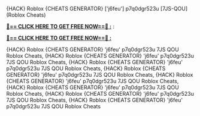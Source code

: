 {HACK} Roblox {CHEATS GENERATOR} ['j6feu'] p7q0dgr523u [7JS-QOU] (Roblox Cheats)

**[🔴== CLICK HERE TO GET FREE NOW==🔴 :](https://oercommons.s3.amazonaws.com/media/courseware/relatedresource/file/all-zit.html)**
:

**[🔴== CLICK HERE TO GET FREE NOW==🔴 :](https://oercommons.s3.amazonaws.com/media/courseware/relatedresource/file/gift-zit.html)**

{HACK} Roblox {CHEATS GENERATOR} 'j6feu' p7q0dgr523u 7JS QOU Roblox Cheats, {HACK} Roblox {CHEATS GENERATOR} 'j6feu' p7q0dgr523u 7JS QOU Roblox Cheats, {HACK} Roblox {CHEATS GENERATOR} 'j6feu' p7q0dgr523u 7JS QOU Roblox Cheats, {HACK} Roblox {CHEATS GENERATOR} 'j6feu' p7q0dgr523u 7JS QOU Roblox Cheats, {HACK} Roblox {CHEATS GENERATOR} 'j6feu' p7q0dgr523u 7JS QOU Roblox Cheats, {HACK} Roblox {CHEATS GENERATOR} 'j6feu' p7q0dgr523u 7JS QOU Roblox Cheats, {HACK} Roblox {CHEATS GENERATOR} 'j6feu' p7q0dgr523u 7JS QOU Roblox Cheats, {HACK} Roblox {CHEATS GENERATOR} 'j6feu' p7q0dgr523u 7JS QOU Roblox Cheats
